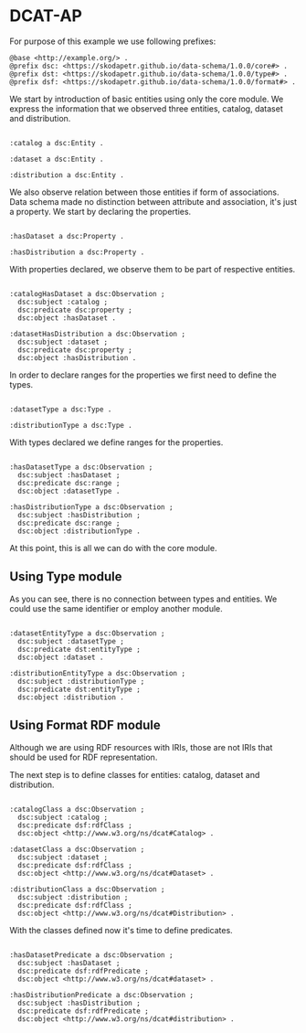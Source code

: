 # DCAT-AP
For purpose of this example we use following prefixes:
```turtle
@base <http://example.org/> .
@prefix dsc: <https://skodapetr.github.io/data-schema/1.0.0/core#> .
@prefix dst: <https://skodapetr.github.io/data-schema/1.0.0/type#> .
@prefix dsf: <https://skodapetr.github.io/data-schema/1.0.0/format#> .
```

We start by introduction of basic entities using only the core module.
We express the information that we observed three entities, catalog, dataset and distribution.

```turtle

:catalog a dsc:Entity .

:dataset a dsc:Entity .

:distribution a dsc:Entity .

```

We also observe relation between those entities if form of associations.
Data schema made no distinction between attribute and association, it's just a property.
We start by declaring the properties.
```turtle

:hasDataset a dsc:Property .

:hasDistribution a dsc:Property .

```

With properties declared, we observe them to be part of respective entities.
```turtle

:catalogHasDataset a dsc:Observation ;
  dsc:subject :catalog ;
  dsc:predicate dsc:property ;
  dsc:object :hasDataset .

:datasetHasDistribution a dsc:Observation ;
  dsc:subject :dataset ;
  dsc:predicate dsc:property ;
  dsc:object :hasDistribution .

```

In order to declare ranges for the properties we first need to define the types.
```turtle

:datasetType a dsc:Type .

:distributionType a dsc:Type .

```

With types declared we define ranges for the properties.
```turtle

:hasDatasetType a dsc:Observation ;
  dsc:subject :hasDataset ;
  dsc:predicate dsc:range ;
  dsc:object :datasetType .

:hasDistributionType a dsc:Observation ;
  dsc:subject :hasDistribution ;
  dsc:predicate dsc:range ;
  dsc:object :distributionType .

```

At this point, this is all we can do with the core module.

## Using Type module
As you can see, there is no connection between types and entities.
We could use the same identifier or employ another module.

```turtle

:datasetEntityType a dsc:Observation ;
  dsc:subject :datasetType ;
  dsc:predicate dst:entityType ;
  dsc:object :dataset .

:distributionEntityType a dsc:Observation ;
  dsc:subject :distributionType ;
  dsc:predicate dst:entityType ;
  dsc:object :distribution .

```

## Using Format RDF module
Although we are using RDF resources with IRIs, those are not IRIs that should be used for RDF representation.

The next step is to define classes for entities: catalog, dataset and distribution.
```turtle

:catalogClass a dsc:Observation ;
  dsc:subject :catalog ;
  dsc:predicate dsf:rdfClass ;
  dsc:object <http://www.w3.org/ns/dcat#Catalog> .

:datasetClass a dsc:Observation ;
  dsc:subject :dataset ;
  dsc:predicate dsf:rdfClass ;
  dsc:object <http://www.w3.org/ns/dcat#Dataset> .

:distributionClass a dsc:Observation ;
  dsc:subject :distribution ;
  dsc:predicate dsf:rdfClass ;
  dsc:object <http://www.w3.org/ns/dcat#Distribution> .

```

With the classes defined now it's time to define predicates.
```turtle

:hasDatasetPredicate a dsc:Observation ;
  dsc:subject :hasDataset ;
  dsc:predicate dsf:rdfPredicate ;
  dsc:object <http://www.w3.org/ns/dcat#dataset> .

:hasDistributionPredicate a dsc:Observation ;
  dsc:subject :hasDistribution ;
  dsc:predicate dsf:rdfPredicate ;
  dsc:object <http://www.w3.org/ns/dcat#distribution> .

```

